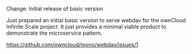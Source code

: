 Change: Initial release of basic version

Just prepared an initial basic version to serve webdav for the ownCloud
Infinite Scale project. It just provides a minimal viable product to
demonstrate the microservice pattern.

https://github.com/owncloud/mono/webdav/issues/1
